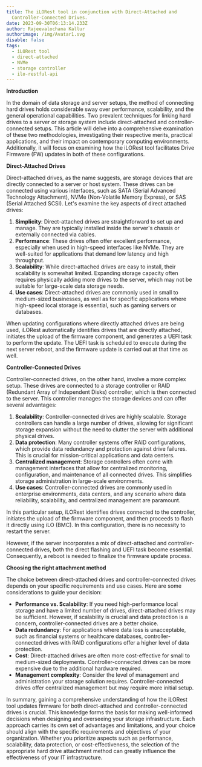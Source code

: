 ```yaml
---
title: The iLORest tool in conjunction with Direct-Attached and
  Controller-Connected Drives.
date: 2023-09-30T06:13:14.233Z
author: Rajeevalochana Kallur
authorimage: /img/Avatar1.svg
disable: false
tags:
  - iLORest tool
  - direct-attached
  - NVMe
  - storage controller
  - ilo-restful-api
---
```


**Introduction**

In the domain of data storage and server setups, the method of connecting hard drives holds considerable sway over performance, scalability, and the general operational capabilities. Two prevalent techniques for linking hard drives to a server or storage system include direct-attached and controller-connected setups. This article will delve into a comprehensive examination of these two methodologies, investigating their respective merits, practical applications, and their impact on contemporary computing environments. Additionally, it will focus on examining how the iLORest tool facilitates Drive Firmware (FW) updates in both of these configurations.

**Direct-Attached Drives**

Direct-attached drives, as the name suggests, are storage devices that are directly connected to a server or host system. These drives can be connected using various interfaces, such as SATA (Serial Advanced Technology Attachment), NVMe (Non-Volatile Memory Express), or SAS (Serial Attached SCSI). Let's examine the key aspects of direct attached drives:

1. **Simplicity**: Direct-attached drives are straightforward to set up and manage. They are typically installed inside the server's chassis or externally connected via cables.
2. **Performance**: These drives often offer excellent performance, especially when used in high-speed interfaces like NVMe. They are well-suited for applications that demand low latency and high throughput.
3. **Scalability**: While direct-attached drives are easy to install, their scalability is somewhat limited. Expanding storage capacity often requires physically adding more drives to the server, which may not be suitable for large-scale data storage needs.
4. **Use cases**: Direct-attached drives are commonly used in small to medium-sized businesses, as well as for specific applications where high-speed local storage is essential, such as gaming servers or databases.

When updating configurations where directly attached drives are being used, iLORest automatically identifies drives that are directly attached, initiates the upload of the firmware component, and generates a UEFI task to perform the update. The UEFI task is scheduled to execute during the next server reboot, and the firmware update is carried out at that time as well.

**Controller-Connected Drives**

Controller-connected drives, on the other hand, involve a more complex setup. These drives are connected to a storage controller or RAID (Redundant Array of Independent Disks) controller, which is then connected to the server. This controller manages the storage devices and can offer several advantages:

1. **Scalability**: Controller-connected drives are highly scalable. Storage controllers can handle a large number of drives, allowing for significant storage expansion without the need to clutter the server with additional physical drives.
2. **Data protection**: Many controller systems offer RAID configurations, which provide data redundancy and protection against drive failures. This is crucial for mission-critical applications and data centers.
3. **Centralized management**: Storage controllers often come with management interfaces that allow for centralized monitoring, configuration, and maintenance of all connected drives. This simplifies storage administration in large-scale environments.
4. **Use cases**: Controller-connected drives are commonly used in enterprise environments, data centers, and any scenario where data reliability, scalability, and centralized management are paramount.

In this particular setup, iLORest identifies drives connected to the controller, initiates the upload of the firmware component, and then proceeds to flash it directly using iLO (BMC). In this configuration, there is no necessity to restart the server.

However, if the server incorporates a mix of direct-attached and controller-connected drives, both the direct flashing and UEFI task become essential. Consequently, a reboot is needed to finalize the firmware update process.

**Choosing the right attachment method**

The choice between direct-attached drives and controller-connected drives depends on your specific requirements and use cases. Here are some considerations to guide your decision:

* **Performance vs. Scalability**: If you need high-performance local storage and have a limited number of drives, direct-attached drives may be sufficient. However, if scalability is crucial and data protection is a concern, controller-connected drives are a better choice.
* **Data redundancy**: For applications where data loss is unacceptable, such as financial systems or healthcare databases, controller-connected drives with RAID configurations offer a higher level of data protection.
* **Cost**: Direct-attached drives are often more cost-effective for small to medium-sized deployments. Controller-connected drives can be more expensive due to the additional hardware required.
* **Management complexity**: Consider the level of management and administration your storage solution requires. Controller-connected drives offer centralized management but may require more initial setup.

In summary, gaining a comprehensive understanding of how the iLORest tool updates firmware for both direct-attached and controller-connected drives is crucial. This knowledge forms the basis for making well-informed decisions when designing and overseeing your storage infrastructure. Each approach carries its own set of advantages and limitations, and your choice should align with the specific requirements and objectives of your organization. Whether you prioritize aspects such as performance, scalability, data protection, or cost-effectiveness, the selection of the appropriate hard drive attachment method can greatly influence the effectiveness of your IT infrastructure.
